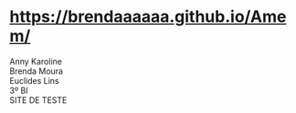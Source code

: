 # https://brendaaaaaa.github.io/Amem/

Anny Karoline<br>
Brenda Moura<br>
Euclides Lins<br>
3º BI<br>
SITE DE TESTE
